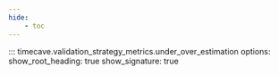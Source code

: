 ```yaml
---
hide:
    - toc
---
```


::: timecave.validation_strategy_metrics.under_over_estimation
    options:
        show_root_heading: true
        show_signature: true